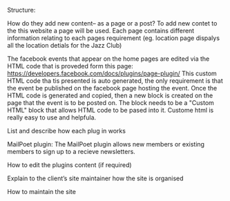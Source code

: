 Structure:

How do they add new content– as a page or a post?
To add new contet to the this website a page will be used. Each page contains different information relating to each pages requirement (eg. location page dispalys all the location detials for the Jazz Club)

The facebook events that appear on the home pages are edited via the HTML code that is proveded form this page: https://developers.facebook.com/docs/plugins/page-plugin/
This custom HTML code tha tis presented is auto generated, the only requirement is that the event be published on the facebook page hosting the event. Once the HTML code is generated and copied, then a new block is created on the page that the event is to be posted on. The block needs to be a "Custom HTML" block that allows HTML code to be pased into it. Custome html is really easy to use and helpfula.

List and describe how each plug in works 

MailPoet plugin:
The MailPoet plugin allows new members or existing members to sign up to a recieve newsletters. 

How to edit the plugins content (if required)

Explain to the client’s site maintainer how the site is organised

How to maintain the site
